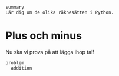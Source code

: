 ```omogen
summary
Lär dig om de olika räknesätten i Python.
```
# Plus och minus
Nu ska vi prova på att lägga ihop tal!

```omogen
problem
  addition
```
